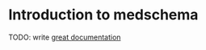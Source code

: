 # Introduction to medschema

TODO: write [great documentation](http://jacobian.org/writing/what-to-write/)
